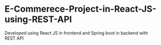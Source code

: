 # E-Commerece-Project-in-React-JS-using-REST-API
Developed using React JS in frontend and Spring boot in backend with REST API
